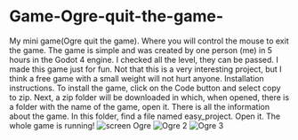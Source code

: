 # Game-Ogre-quit-the-game-
My mini game(Ogre quit the game).
Where you will control the mouse to exit the game. The game is simple and was created by one person (me) in 5 hours in the Godot 4 engine. I checked all the level, they can be passed. I made this game just for fun. Not that this is a very interesting project, but I think a free game with a small weight will not hurt anyone.
Installation instructions. To install the game, click on the Code button and select copy to zip. Next, a zip folder will be downloaded in which, when opened, there is a folder with the name of the game, open it. There is all the information about the game. In this folder, find a file named easy_project. Open it. The whole game is running!
![screen Ogre](https://github.com/user-attachments/assets/e7ba55cf-5826-4abc-9c32-422043486bc0)
![Ogre 2](https://github.com/user-attachments/assets/8fe729c8-775c-4dc8-a65e-a00f2c0a5e53)
![Ogre 3](https://github.com/user-attachments/assets/a7d12381-d1b9-439d-b5bf-2ba086e8bd6d)
